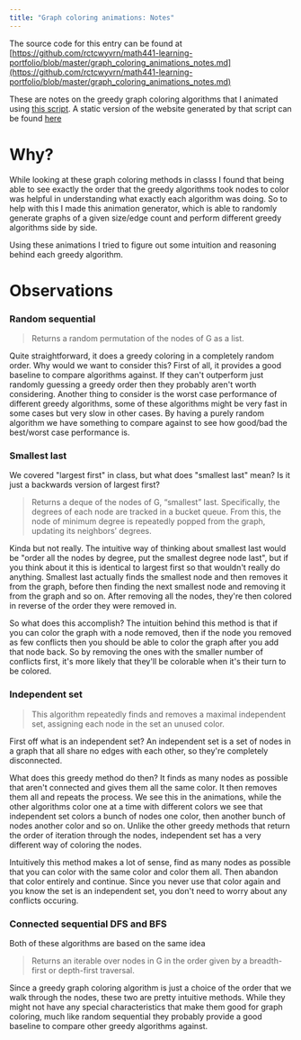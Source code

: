 ```yaml
---
title: "Graph coloring animations: Notes"
---
```


The source code for this entry can be found at [https://github.com/rctcwyvrn/math441-learning-portfolio/blob/master/graph_coloring_animations_notes.md](https://github.com/rctcwyvrn/math441-learning-portfolio/blob/master/graph_coloring_animations_notes.md)


These are notes on the greedy graph coloring algorithms that I animated using [this script](https://github.com/rctcwyvrn/math441-learning-portfolio/blob/master/graph_coloring_animations/graph_coloring_greedy_strategies.py). A static version of the website generated by that script can be found [here](/math441-learning-portfolio/post/graph_coloring_animations/)

# Why?

While looking at these graph coloring methods in classs I found that being able to see exactly the order that the greedy algorithms took nodes to color was helpful in understanding what exactly each algorithm was doing. So to help with this I made this animation generator, which is able to randomly generate graphs of a given size/edge count and perform different greedy algorithms side by side.

Using these animations I tried to figure out some intuition and reasoning behind each greedy algorithm.

# Observations

### Random sequential

> Returns a random permutation of the nodes of G as a list.

Quite straightforward, it does a greedy coloring in a completely random order. Why would we want to consider this? First of all, it provides a good baseline to compare algorithms against. If they can't outperform just randomly guessing a greedy order then they probably aren't worth considering. Another thing to consider is the worst case performance of different greedy algorithms, some of these algorithms might be very fast in some cases but very slow in other cases. By having a purely random algorithm we have something to compare against to see how good/bad the best/worst case performance is. 

### Smallest last
We covered "largest first" in class, but what does "smallest last" mean? Is it just a backwards version of largest first? 

> Returns a deque of the nodes of G, “smallest” last.
> Specifically, the degrees of each node are tracked in a bucket queue. From this, the node of minimum degree is repeatedly popped from the graph, updating its neighbors’ degrees.

Kinda but not really. The intuitive way of thinking about smallest last would be "order all the nodes by degree, put the smallest degree node last", but if you think about it this is identical to largest first so that wouldn't really do anything. Smallest last actually finds the smallest node and then removes it from the graph, before then finding the next smallest node and removing it from the graph and so on. After removing all the nodes, they're then colored in reverse of the order they were removed in.

So what does this accomplish? The intuition behind this method is that if you can color the graph with a node removed, then if the node you removed as few conflicts then you should be able to color the graph after you add that node back. So by removing the ones with the smaller number of conflicts first, it's more likely that they'll be colorable when it's their turn to be colored.

### Independent set 

> This algorithm repeatedly finds and removes a maximal independent set, assigning each node in the set an unused color.

First off what is an independent set? An independent set is a set of nodes in a graph that all share no edges with each other, so they're completely disconnected.

What does this greedy method do then? It finds as many nodes as possible that aren't connected and gives them all the same color. It then removes them all and repeats the process. We see this in the animations, while the other algorithms color one at a time with different colors we see that independent set colors a bunch of nodes one color, then another bunch of nodes another color and so on. Unlike the other greedy methods that return the order of iteration through the nodes, independent set has a very different way of coloring the nodes.

Intuitively this method makes a lot of sense, find as many nodes as possible that you can color with the same color and color them all. Then abandon that color entirely and continue. Since you never use that color again and you know the set is an independent set, you don't need to worry about any conflicts occuring.

### Connected sequential DFS and BFS

Both of these algorithms are based on the same idea

> Returns an iterable over nodes in G in the order given by a breadth-first or depth-first traversal.

Since a greedy graph coloring algorithm is just a choice of the order that we walk through the nodes, these two are pretty intuitive methods. While they might not have any special characteristics that make them good for graph coloring, much like random sequential they probably provide a good baseline to compare other greedy algorithms against. 